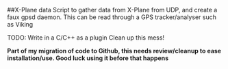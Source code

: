 ##X-Plane data
Script to gather data from X-Plane from UDP, and create a faux gpsd daemon. This can be read through a GPS tracker/analyser such as Viking

TODO:
	Write in a C/C++ as a plugin
	Clean up this mess!

**Part of my migration of code to Github, this needs review/cleanup to ease installation/use. Good luck using it before that happens**
